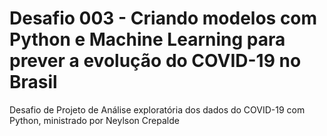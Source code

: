 # Desafio 003 - Criando modelos com Python e Machine Learning para prever a evolução do COVID-19 no Brasil
Desafio de Projeto de Análise exploratória dos dados do COVID-19 com Python, ministrado por Neylson Crepalde
